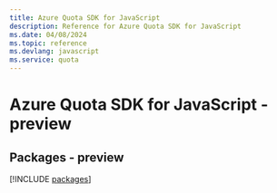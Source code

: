 ```yaml
---
title: Azure Quota SDK for JavaScript
description: Reference for Azure Quota SDK for JavaScript
ms.date: 04/08/2024
ms.topic: reference
ms.devlang: javascript
ms.service: quota
---
```

# Azure Quota SDK for JavaScript - preview
## Packages - preview
[!INCLUDE [packages](quota-index.md)]
